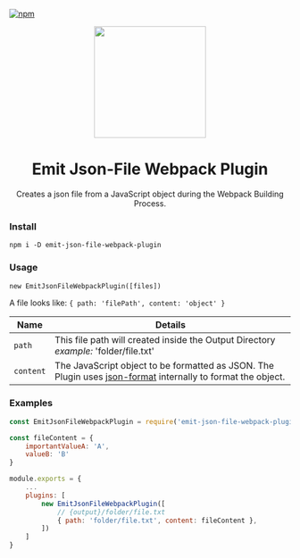 [![npm](https://img.shields.io/npm/v/emit-json-file-webpack-plugin.svg?style=flat-square)](https://npmjs.com/package/emit-json-file-webpack-plugin)

<div align="center">
  <a href="https://github.com/webpack/webpack">
    <img width="200" height="200"
      src="https://webpack.js.org/assets/icon-square-big.svg">
  </a>
  <h1>Emit Json-File Webpack Plugin</h1>
  <p>Creates a json file from a JavaScript object during the Webpack Building Process.</p>
</div>

### Install

```
npm i -D emit-json-file-webpack-plugin
```

### Usage

`new EmitJsonFileWebpackPlugin([files])`

A file looks like:
`{ path: 'filePath', content: 'object' }`

| Name | Details                                                 |
|------|---------------------------------------------------------|
| `path` | This file path will created inside the Output Directory <br>_example:_ 'folder/file.txt'|
| `content`   | The JavaScript object to be formatted as JSON. The Plugin uses [json-format](https://github.com/luizstacio/json-format) internally to format the object. |

### Examples

```javascript
const EmitJsonFileWebpackPlugin = require('emit-json-file-webpack-plugin')

const fileContent = {
    importantValueA: 'A',
    valueB: 'B'
}

module.exports = {
    ...
    plugins: [
        new EmitJsonFileWebpackPlugin([
            // {output}/folder/file.txt
            { path: 'folder/file.txt', content: fileContent },
        ])
    ]
}
```
